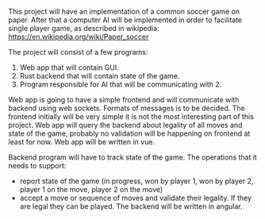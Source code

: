 This project will have an implementation of a common soccer game on paper. After that a computer AI will be implemented in order to facilitate single player game, as described in wikipedia:
https://en.wikipedia.org/wiki/Paper_soccer

The project will consist of a few programs:
1. Web app that will contain GUI.
2. Rust backend that will contain state of the game.
3. Program responsible for AI that will be communicating with 2.

Web app is going to have a simple frontend and will communicate with backend using web sockets. Formats of messages is to be decided. The frontend initially will be very simple it is not the most interesting part of this project. Web app will query the backend about legality of all moves and state of the game, probably no validation will be happening on frontend at least for now.
Web app will be written in vue.

Backend program will have to track state of the game. The operations that it needs to support:
- report state of the game (in progress, won by player 1, won by player 2, player 1 on the move, player 2 on the move)
- accept a move or sequence of moves and validate their legality. If they are legal they can be played.
The backend will be written in angular.